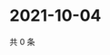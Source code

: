 # 2021-10-04

共 0 条

<!-- BEGIN -->
<!-- 最后更新时间 Mon Oct 04 2021 13:16:29 GMT+0800 (China Standard Time) -->

<!-- END -->
